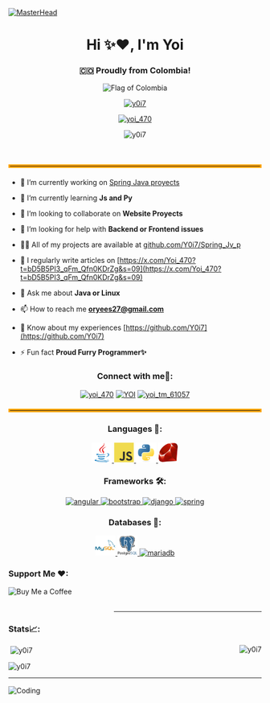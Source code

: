 [![MasterHead](https://d.furaffinity.net/art/maokaw/1633285113/1633285102.maokaw_fae_big.gif)](https://discord.com/invite/pqfvqh44)
<h1 align="center">Hi ✨❤, I'm Yoi</h1>
<h3 align="center">🇨🇴 Proudly from Colombia!</h3>
<p align="center">
  <img src="https://upload.wikimedia.org/wikipedia/commons/2/21/Flag_of_Colombia.svg" alt="Flag of Colombia" width="100" height="60"/>
</p>

<p align="center"> <a href="https://github.com/ryo-ma/github-profile-trophy"><img src="https://github-profile-trophy.vercel.app/?username=y0i7" alt="y0i7" /></a> </p>

<p align="center"> <a href="https://twitter.com/yoi_470" target="blank"><img src="https://img.shields.io/twitter/follow/yoi_470?logo=twitter&style=for-the-badge" alt="yoi_470" /></a> </p>

<p align="center"> <img src="https://komarev.com/ghpvc/?username=y0i7&label=Profile%20views&color=0e75b6&style=flat" alt="y0i7" /> </p>
<br>

<hr style="border: 3px solid #FFA500; margin: 20px 0;">

- 🔭 I’m currently working on [Spring Java proyects](https://github.com/Y0i7/Spring_Jv_p)

- 🌱 I’m currently learning **Js and Py**

- 👯 I’m looking to collaborate on **Website Proyects**

- 🤝 I’m looking for help with **Backend or Frontend issues**

- 👨‍💻 All of my projects are available at [github.com/Y0i7/Spring_Jv_p](github.com/Y0i7/Spring_Jv_p)

- 📝 I regularly write articles on [https://x.com/Yoi_470?t=bD5B5PI3_qFm_Qfn0KDrZg&s=09](https://x.com/Yoi_470?t=bD5B5PI3_qFm_Qfn0KDrZg&s=09)

- 💬 Ask me about **Java or Linux**

- 📫 How to reach me **oryees27@gmail.com**

- 📄 Know about my experiences [https://github.com/Y0i7](https://github.com/Y0i7)

- ⚡ Fun fact **Proud Furry Programmer✨**

<h3 align="center">Connect with me📧:</h3>
<p align="center">
<a href="https://x.com/Yoi_470?t=VKMkZroGeyozpZ4uxwQaeg&s=09" target="blank"><img align="center" src="https://raw.githubusercontent.com/rahuldkjain/github-profile-readme-generator/master/src/images/icons/Social/twitter.svg" alt="yoi_470" height="30" width="40" /></a>
<a href="https://www.instagram.com/y0i473?igsh=a21oM3NmdG5neHRo" target="blank"><img align="center" src="https://raw.githubusercontent.com/rahuldkjain/github-profile-readme-generator/master/src/images/icons/Social/instagram.svg" alt="YOI" height="30" width="40" /></a>
<a href="https://discord.com/invite/a53EUhhH" target="blank"><img align="center" src="https://raw.githubusercontent.com/rahuldkjain/github-profile-readme-generator/master/src/images/icons/Social/discord.svg" alt="yoi_tm_61057" height="30" width="40" /></a>
</p>

<hr style="border: 3px solid #FFA500; margin: 20px 0;">

<h3 align="center">Languages 🦾:</h3>
<p align="center"> 
  <a href="https://www.java.com" target="_blank" rel="noreferrer"> 
    <img src="https://raw.githubusercontent.com/devicons/devicon/master/icons/java/java-original.svg" alt="java" width="40" height="40"/> 
  </a> 
  <a href="https://developer.mozilla.org/en-US/docs/Web/JavaScript" target="_blank" rel="noreferrer"> 
    <img src="https://raw.githubusercontent.com/devicons/devicon/master/icons/javascript/javascript-original.svg" alt="javascript" width="40" height="40"/> 
  </a> 
  <a href="https://www.python.org" target="_blank" rel="noreferrer"> 
    <img src="https://raw.githubusercontent.com/devicons/devicon/master/icons/python/python-original.svg" alt="python" width="40" height="40"/> 
  </a> 
  <a href="https://www.ruby-lang.org/en/" target="_blank" rel="noreferrer"> 
    <img src="https://raw.githubusercontent.com/devicons/devicon/master/icons/ruby/ruby-original.svg" alt="ruby" width="40" height="40"/> 
  </a> 
</p>

<h3 align="center">Frameworks 🛠️:</h3>
<p align="center">
  <a href="https://angular.io" target="_blank" rel="noreferrer"> 
    <img src="https://angular.io/assets/images/logos/angular/angular.svg" alt="angular" width="40" height="40"/> 
  </a>
  <a href="https://getbootstrap.com/" target="_blank" rel="noreferrer"> 
    <img src="https://getbootstrap.com/docs/5.3/assets/brand/bootstrap-logo.svg" alt="bootstrap" width="40" height="40"/> 
  </a>
  <a href="https://www.djangoproject.com/" target="_blank" rel="noreferrer"> 
    <img src="https://cdn.worldvectorlogo.com/logos/django.svg" alt="django" width="40" height="40"/> 
  </a>
  <a href="https://spring.io/" target="_blank" rel="noreferrer"> 
    <img src="https://www.vectorlogo.zone/logos/springio/springio-icon.svg" alt="spring" width="40" height="40"/> 
  </a>
</p>

<h3 align="center">Databases 💾:</h3>
<p align="center">
  <a href="https://www.mysql.com/" target="_blank" rel="noreferrer"> 
    <img src="https://raw.githubusercontent.com/devicons/devicon/master/icons/mysql/mysql-original-wordmark.svg" alt="mysql" width="40" height="40"/> 
  </a>
  <a href="https://www.postgresql.org" target="_blank" rel="noreferrer"> 
    <img src="https://raw.githubusercontent.com/devicons/devicon/master/icons/postgresql/postgresql-original-wordmark.svg" alt="postgresql" width="40" height="40"/> 
  </a>
  <a href="https://mariadb.org/" target="_blank" rel="noreferrer"> 
    <img src="https://www.vectorlogo.zone/logos/mariadb/mariadb-icon.svg" alt="mariadb" width="40" height="40"/> 
  </a>
</p>


<h3 align="left">Support Me ❤:</h3>
<p><a href="https://buymeacoffee.com/oryees27s"> <img align="left" src="https://cdn.buymeacoffee.com/buttons/v2/default-yellow.png" height="50" width="210" alt="Buy Me a Coffee" /></a></p><br><br>
<hr>
<h3 align="left">Stats📈:</h3>
<div>
<p><img align="right" src="https://github-readme-stats.vercel.app/api/top-langs?username=y0i7&show_icons=true&locale=en&layout=compact" alt="y0i7" /></p>
<p>&nbsp;<img align="center" src="https://github-readme-stats.vercel.app/api?username=y0i7&show_icons=true&locale=en" alt="y0i7" /></p>
<p><img align="center" src="https://github-readme-streak-stats.herokuapp.com/?user=y0i7&" alt="y0i7" /></p>
</div>
<hr>
<img align="center" alt="Coding" width="1010" height="250" src="https://truecolorsunited.org/wp-content/uploads/The-Matrix-code-animated-1.gif">

